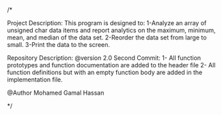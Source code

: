 /*


Project Description:
This program is designed to:
1-Analyze an array of unsigned char data items and report analytics on the maximum, minimum, mean, and median of the data set.
2-Reorder the data set from large to small.
3-Print the data to the screen.


Repository Description:
@version 2.0
Second Commit:
1- All function prototypes and function documentation are added to the header file
2- All function definitions but with an empty function body are added in the implementation file.


@Author Mohamed Gamal Hassan


 */
